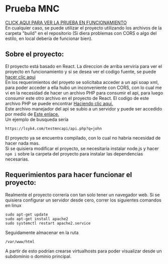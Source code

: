 # Prueba MNC
[CLICK AQUI PARA VER LA PRUEBA EN FUNCIONAMIENTO](https://lsyk4.github.io/prueba_tribal_mnc/build/)  
En cualquier caso, se puede utilizar el proyecto utilizando los archivos de la carpeta "build" en el repositorio (Si diera problemas con CORS o algo del estilo, en local debería de funcionar bien).  

## Sobre el proyecto:
El proyecto está basado en React. La direccion de arriba serviría para ver el proyecto en funcionamiento y si se desea ver el codigo fuente, se puede [hacer clic aqui](https://github.com/lsyk4/prueba_tribal_mnc)  
En los requerimientos del proyeto se solicitaba acceder a un api soap xml, para poder acceder a ella hubo un inconveniente con CORS, con lo cual me vi en la necesidad de hacer un archivo PHP para consumir el api, para luego consumir este otro archivo en el proyecto de React. El codigo de este archivo PHP se puede encontrar [Haciendo clic aquí.](https://github.com/lsyk4/prueba_tribal_mnc/blob/master/src/api.php)  
Este archivo manejador del api se subio a un servidor y puede ser accedido por medio de [Este enlace.](https://lsyk4.com/testmncapi/api.php)  
Un ejemplo de busqueda sería
```
https://lsyk4.com/testmncapi/api.php?q=john
```
El proyecto ya se encuentra compilado, con lo cual no habría necesidad de hacer nada mas.  
Si se quisiera modificar el proyecto, se necesitaría instalar node.js y hacer  ``` npm i ``` sobre la carpeta del proyecto para instalar las dependencias necesarias.
## Requerimientos para hacer funcionar el proyecto:
Realmente el proyecto correría con tan solo tener un navegador web.
Si se quisiera configurar un servidor desde cero, correr los siguientes comandos en linux
```SH
sudo apt-get update
sudo apt-get install apache2
sudo systemctl restart apache2.service
```
Seguidamente almacenar en la ruta 
```
/var/www/html
```
A partir de esto podrían crearse virtualhosts para poder visualizar desde un subdominio o dominio principal.

